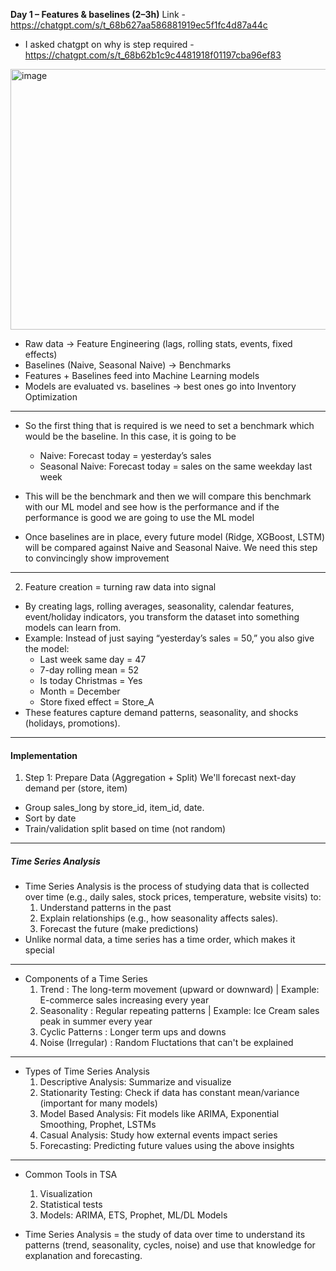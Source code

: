 **Day 1 – Features & baselines (2–3h)** Link - https://chatgpt.com/s/t_68b627aa586881919ec5f1fc4d87a44c
- I asked chatgpt on why is step required - https://chatgpt.com/s/t_68b62b1c9c4481918f01197cba96ef83

<img width="860" height="417" alt="image" src="https://github.com/user-attachments/assets/2d1a8be3-c847-40c1-bfb4-9cd14bb0bfc0" />

- Raw data → Feature Engineering (lags, rolling stats, events, fixed effects)
- Baselines (Naive, Seasonal Naive) → Benchmarks
- Features + Baselines feed into Machine Learning models
- Models are evaluated vs. baselines → best ones go into Inventory Optimization

---

- So the first thing that is required is we need to set a benchmark which would be the baseline. In this case, it is going to be
  - Naive: Forecast today = yesterday’s sales
  - Seasonal Naive: Forecast today = sales on the same weekday last week
 
- This will be the benchmark and then we will compare this benchmark with our ML model and see how is the performance and if the performance is good we are going to use the ML model
- Once baselines are in place, every future model (Ridge, XGBoost, LSTM) will be compared against Naive and Seasonal Naive. We need this step to convincingly show improvement
---

2. Feature creation = turning raw data into signal
- By creating lags, rolling averages, seasonality, calendar features, event/holiday indicators, you transform the dataset into something models can learn from.
- Example: Instead of just saying “yesterday’s sales = 50,” you also give the model:
  - Last week same day = 47
  - 7-day rolling mean = 52
  - Is today Christmas = Yes
  - Month = December
  - Store fixed effect = Store_A
- These features capture demand patterns, seasonality, and shocks (holidays, promotions).

--- 

#### Implementation

1) Step 1: Prepare Data (Aggregation + Split)
We'll forecast next-day demand per (store, item)
- Group sales_long by store_id, item_id, date.
- Sort by date
- Train/validation split based on time (not random)

---

##### Time Series Analysis

- Time Series Analysis is the process of studying data that is collected over time (e.g., daily sales, stock prices, temperature, website visits) to:
  1. Understand patterns in the past
  2. Explain relationships (e.g., how seasonality affects sales).
  3. Forecast the future (make predictions)
- Unlike normal data, a time series has a time order, which makes it special
---
- Components of a Time Series
  1. Trend : The long-term movement (upward or downward) | Example: E-commerce sales increasing every year
  2. Seasonality : Regular repeating patterns | Example: Ice Cream sales peak in summer every year
  3. Cyclic Patterns : Longer term ups and downs
  4. Noise (Irregular) : Random Fluctations that can't be explained
---
- Types of Time Series Analysis
  1. Descriptive Analysis: Summarize and visualize
  2. Stationarity Testing: Check if data has constant mean/variance (important for many models)
  3. Model Based Analysis: Fit models like ARIMA, Exponential Smoothing, Prophet, LSTMs
  4. Casual Analysis: Study how external events impact series
  5. Forecasting: Predicting future values using the above insights
---
- Common Tools in TSA
  1. Visualization
  2. Statistical tests
  3. Models: ARIMA, ETS, Prophet, ML/DL Models
 
- Time Series Analysis = the study of data over time to understand its patterns (trend, seasonality, cycles, noise) and use that knowledge for explanation and forecasting.
